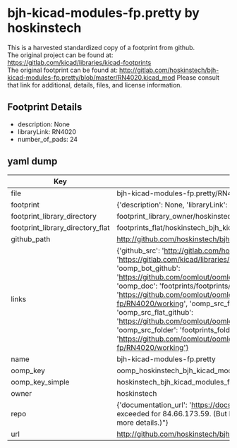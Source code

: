 # bjh-kicad-modules-fp.pretty by hoskinstech  
This is a harvested standardized copy of a footprint from github.  
The original project can be found at:  
https://gitlab.com/kicad/libraries/kicad-footprints  
The original footprint can be found at:
http://gitlab.com/hoskinstech/bjh-kicad-modules-fp.pretty/blob/master/RN4020.kicad_mod
Please consult that link for additional, details, files, and license information.  
## Footprint Details
* description: None  
* libraryLink: RN4020  
* number_of_pads: 24  
## yaml dump  
| Key | Value |  
| --- | --- |  
| file | bjh-kicad-modules-fp.pretty/RN4020.kicad_mod |  
| footprint | {'description': None, 'libraryLink': 'RN4020', 'number_of_pads': 24} |  
| footprint_library_directory | footprint_library_owner/hoskinstech_bjh-kicad-modules-fp.pretty |  
| footprint_library_directory_flat | footprints_flat/hoskinstech_bjh_kicad_modules_fp_rn4020/working |  
| github_path | http://github.com/hoskinstech/bjh-kicad-modules-fp.pretty/blob/master/RN4020.kicad_mod |  
| links | {'github_src': 'http://gitlab.com/hoskinstech/bjh-kicad-modules-fp.pretty/blob/master/RN4020.kicad_mod', 'github_src_repo': 'https://gitlab.com/kicad/libraries/kicad-footprints', 'oomp_bot': 'footprints/hoskinstech_bjh_kicad_modules_fp_rn4020/working', 'oomp_bot_github': 'https://github.com/oomlout/oomlout_oomp_footprint_bot/tree/main/footprints/hoskinstech_bjh_kicad_modules_fp_rn4020/working', 'oomp_doc': 'footprints/footprints/hoskinstech/bjh-kicad-modules-fp/RN4020/working/', 'oomp_doc_github': 'https://github.com/oomlout/oomlout_oomp_footprint_doc/tree/main/footprints/footprints/hoskinstech/bjh-kicad-modules-fp/RN4020/working', 'oomp_src_flat': 'footprints_flat/footprints_flat/hoskinstech_bjh_kicad_modules_fp_rn4020/working', 'oomp_src_flat_github': 'https://github.com/oomlout/oomlout_oomp_footprint_src/tree/main/footprints_flat/hoskinstech_bjh_kicad_modules_fp_rn4020/working', 'oomp_src_folder': 'footprints_folder/footprints_folder/hoskinstech/bjh-kicad-modules-fp/RN4020/working', 'oomp_src_folder_github': 'https://github.com/oomlout/oomlout_oomp_footprint_src/tree/main/footprints_folder/hoskinstech/bjh-kicad-modules-fp/RN4020/working'} |  
| name | bjh-kicad-modules-fp.pretty |  
| oomp_key | oomp_hoskinstech_bjh_kicad_modules_fp_rn4020 |  
| oomp_key_simple | hoskinstech_bjh_kicad_modules_fp_rn4020 |  
| owner | hoskinstech |  
| repo | {'documentation_url': 'https://docs.github.com/rest/overview/resources-in-the-rest-api#rate-limiting', 'message': "API rate limit exceeded for 84.66.173.59. (But here's the good news: Authenticated requests get a higher rate limit. Check out the documentation for more details.)"} |  
| url | http://github.com/hoskinstech/bjh-kicad-modules-fp.pretty |  

